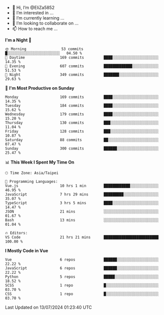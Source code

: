 - 👋 Hi, I’m @EliZa5852
- 👀 I’m interested in ...
- 🌱 I’m currently learning ...
- 💞️ I’m looking to collaborate on ...
- 📫 How to reach me ...

<!--START_SECTION:waka-->
**I'm a Night 🦉** 

```text
🌞 Morning                53 commits          █░░░░░░░░░░░░░░░░░░░░░░░░   04.50 % 
🌆 Daytime                169 commits         ████░░░░░░░░░░░░░░░░░░░░░   14.35 % 
🌃 Evening                607 commits         █████████████░░░░░░░░░░░░   51.53 % 
🌙 Night                  349 commits         ███████░░░░░░░░░░░░░░░░░░   29.63 % 
```
📅 **I'm Most Productive on Sunday** 

```text
Monday                   169 commits         ████░░░░░░░░░░░░░░░░░░░░░   14.35 % 
Tuesday                  184 commits         ████░░░░░░░░░░░░░░░░░░░░░   15.62 % 
Wednesday                179 commits         ████░░░░░░░░░░░░░░░░░░░░░   15.20 % 
Thursday                 130 commits         ███░░░░░░░░░░░░░░░░░░░░░░   11.04 % 
Friday                   128 commits         ███░░░░░░░░░░░░░░░░░░░░░░   10.87 % 
Saturday                 88 commits          ██░░░░░░░░░░░░░░░░░░░░░░░   07.47 % 
Sunday                   300 commits         ██████░░░░░░░░░░░░░░░░░░░   25.47 % 
```


📊 **This Week I Spent My Time On** 

```text
🕑︎ Time Zone: Asia/Taipei

💬 Programming Languages: 
Vue.js                   10 hrs 1 min        ████████████░░░░░░░░░░░░░   46.95 % 
JavaScript               7 hrs 29 mins       █████████░░░░░░░░░░░░░░░░   35.07 % 
TypeScript               3 hrs 5 mins        ████░░░░░░░░░░░░░░░░░░░░░   14.47 % 
JSON                     21 mins             ░░░░░░░░░░░░░░░░░░░░░░░░░   01.67 % 
Bash                     13 mins             ░░░░░░░░░░░░░░░░░░░░░░░░░   01.04 % 

🔥 Editors: 
VS Code                  21 hrs 21 mins      █████████████████████████   100.00 % 
```

**I Mostly Code in Vue** 

```text
Vue                      6 repos             ██████░░░░░░░░░░░░░░░░░░░   22.22 % 
JavaScript               6 repos             ██████░░░░░░░░░░░░░░░░░░░   22.22 % 
Python                   5 repos             █████░░░░░░░░░░░░░░░░░░░░   18.52 % 
SCSS                     1 repo              █░░░░░░░░░░░░░░░░░░░░░░░░   03.70 % 
CSS                      1 repo              █░░░░░░░░░░░░░░░░░░░░░░░░   03.70 % 
```




 Last Updated on 13/07/2024 01:23:40 UTC
<!--END_SECTION:waka-->
